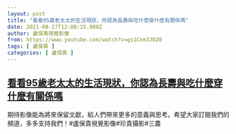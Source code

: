 ```yaml
---
layout: post
title: "看看95歲老太太的生活現狀，你認為長壽與吃什麼穿什麼有關係嗎"
date: 2021-08-27T12:00:15.000Z
author: 盧保貴視覺影像
from: https://www.youtube.com/watch?v=gs1Cnm3JOZ0
tags: [ 盧保貴 ]
categories: [ 盧保貴 ]
---
```

<!--1630065615000-->
[看看95歲老太太的生活現狀，你認為長壽與吃什麼穿什麼有關係嗎](https://www.youtube.com/watch?v=gs1Cnm3JOZ0)
------

<div>
期待影像能為將來保留文獻，給人們帶來更多的意義與思考。希望大家訂閱我們的頻道，多多支持我們！#盧保貴視覺影像#珍貴攝影#三農
</div>

